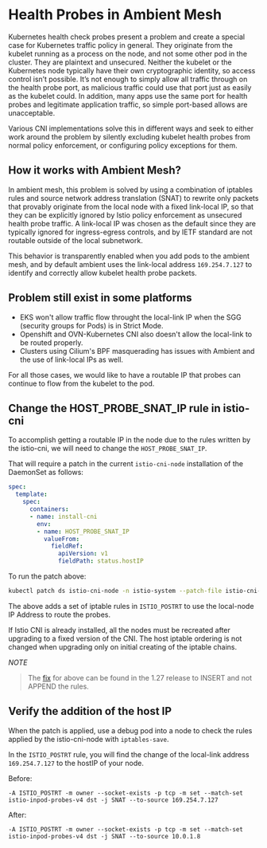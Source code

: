 # Health Probes in Ambient Mesh

Kubernetes health check probes present a problem and create a special case for Kubernetes traffic policy in general. They originate from the kubelet running as a process on the node, and not some other pod in the cluster. They are plaintext and unsecured. Neither the kubelet or the Kubernetes node typically have their own cryptographic identity, so access control isn’t possible. It’s not enough to simply allow all traffic through on the health probe port, as malicious traffic could use that port just as easily as the kubelet could. In addition, many apps use the same port for health probes and legitimate application traffic, so simple port-based allows are unacceptable.

Various CNI implementations solve this in different ways and seek to either work around the problem by silently excluding kubelet health probes from normal policy enforcement, or configuring policy exceptions for them.

## How it works with Ambient Mesh?

In ambient mesh, this problem is solved by using a combination of iptables rules and source network address translation (SNAT) to rewrite only packets that provably originate from the local node with a fixed link-local IP, so that they can be explicitly ignored by Istio policy enforcement as unsecured health probe traffic. A link-local IP was chosen as the default since they are typically ignored for ingress-egress controls, and by IETF standard are not routable outside of the local subnetwork.

This behavior is transparently enabled when you add pods to the ambient mesh, and by default ambient uses the link-local address `169.254.7.127` to identify and correctly allow kubelet health probe packets.

## Problem still exist in some platforms

- EKS won't allow traffic flow throught the local-link IP when the SGG (security groups for Pods) is in Strict Mode.
- Openshift and OVN-Kubernetes CNI also doesn't allow the local-link to be routed properly.
- Clusters using Cilium's BPF masquerading has issues with Ambient and the use of link-local IPs as well.

For all those cases, we would like to have a routable IP that probes can continue to flow from the kubelet to the pod.

## Change the HOST_PROBE_SNAT_IP rule in istio-cni

To accomplish getting a routable IP in the node due to the rules written by the istio-cni, we will need to change the `HOST_PROBE_SNAT_IP`.

That will require a patch in the current `istio-cni-node` installation of the DaemonSet as follows:

```yaml
spec:
  template:
    spec:
      containers:
      - name: install-cni
        env:
        - name: HOST_PROBE_SNAT_IP
          valueFrom:
            fieldRef:
              apiVersion: v1
              fieldPath: status.hostIP
```

To run the patch above:

```bash
kubectl patch ds istio-cni-node -n istio-system --patch-file istio-cni-patch.yaml
```

The above adds a set of iptable rules in `ISTIO_POSTRT` to use the local-node IP Address to route the probes.

If Istio CNI is already installed, all the nodes must be recreated after upgrading to a fixed version of the CNI. The host iptable ordering is not changed when upgrading only on initial creating of the iptable chains.

*NOTE*
> The [fix](https://github.com/istio/istio/pull/56984/files) for above can be found in the 1.27 release to INSERT and not APPEND the rules.

## Verify the addition of the host IP

When the patch is applied, use a debug pod into a node to check the rules applied by the istio-cni-node with `iptables-save`.

In the  `ISTIO_POSTRT` rule, you will find the change of the local-link address `169.254.7.127` to the hostIP of your node.

Before:

```
-A ISTIO_POSTRT -m owner --socket-exists -p tcp -m set --match-set istio-inpod-probes-v4 dst -j SNAT --to-source 169.254.7.127
```

After:

```
-A ISTIO_POSTRT -m owner --socket-exists -p tcp -m set --match-set istio-inpod-probes-v4 dst -j SNAT --to-source 10.0.1.8
```